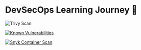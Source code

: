 # DevSecOps Learning Journey 🚀
![Trivy Scan](https://github.com/adedotun/devsecops-journey/actions/workflows/trivy-scan.yml/badge.svg)

[![Known Vulnerabilities](https://snyk.io/test/github/adedotun/devsecops-journey/badge.svg)](https://snyk.io/test/github/adedotun/devsecops-journey)

[![Snyk Container Scan](https://github.com/adedotun/devsecops-journey/actions/workflows/snyk-container.yml/badge.svg)](https://github.com/adedotun/devsecops-journey/actions/workflows/snyk-container.yml)



